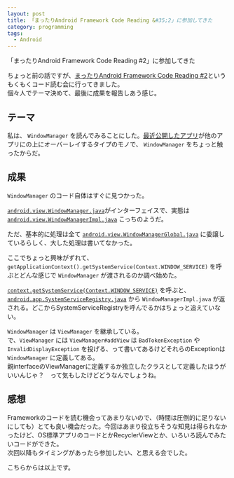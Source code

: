 ```yaml
---
layout: post
title: 「まったりAndroid Framework Code Reading &#35;2」に参加してきた
category: programming
tags:
  - Android
---
```


「まったりAndroid Framework Code Reading #2」に参加してきた

ちょっと前の話ですが、[まったりAndroid Framework Code Reading #2](https://mandroidfcr.doorkeeper.jp/events/33925)というもくもくコード読む会に行ってきました。  
個々人でテーマ決めて、最後に成果を報告しあう感じ。

## テーマ

私は、 `WindowManager` を読んでみることにした。[最近公開したアプリ](https://play.google.com/store/apps/details?id=net.yslibrary.omnitweety)が他のアプリにの上にオーバーレイするタイプのモノで、 `WindowManager` をちょっと触ったからだ。


## 成果
`WindowManager` のコード自体はすぐに見つかった。

[`android.view.WindowManager.java`](http://tools.oesf.biz/android-6.0.0_r1.0/xref/frameworks/base/core/java/android/view/WindowManager.java)がインターフェイスで、実態は [`android.view.WindowManagerImpl.java`](http://tools.oesf.biz/android-6.0.0_r1.0/xref/frameworks/base/core/java/android/view/WindowManagerImpl.java) こっちのようだ。

ただ、基本的に処理は全て [`android.view.WindowManagerGlobal.java`](http://tools.oesf.biz/android-6.0.0_r1.0/xref/frameworks/base/core/java/android/view/WindowManagerGlobal.java) に委譲しているらしく、大した処理は書いてなかった。

ここでちょっと興味がずれて、 `getApplicationContext().getSystemService(Context.WINDOW_SERVICE)` を呼ぶとどんな感じで `WindowManager` が渡されるのか調べ始めた。

[`context.getSystemService(Context.WINDOW_SERVICE)`](http://tools.oesf.biz/android-6.0.0_r1.0/xref/frameworks/base/core/java/android/content/Context.java) を呼ぶと、[`android.app.SystemServiceRegistry.java`](http://tools.oesf.biz/android-6.0.0_r1.0/xref/frameworks/base/core/java/android/app/SystemServiceRegistry.java) から `WindowManagerImpl.java` が返される。どこからSystemServiceRegistryを呼んでるかはちょっと追えていない。


`WindowManager` は `ViewManager` を継承している。  
で、`ViewManager` には `ViewManager#addView` は `BadTokenException` や `InvalidDisplayException` を投げる、って書いてあるけどそれらのExceptionは `WindowManager` に定義してある。  
親interfaceのViewManagerに定義するか独立したクラスとして定義したほうがいいんじゃ？　って気もしたけどどうなんでしょうね。

## 感想
Frameworkのコードを読む機会ってあまりないので、（時間は圧倒的に足りないにしても）とても良い機会だった。今回はあまり役立ちそうな知見は得られなかったけど、OS標準アプリのコードとかRecyclerViewとか、いろいろ読んでみたいコードができた。  
次回以降もタイミングがあったら参加したい、と思える会でした。

こちらからは以上です。
